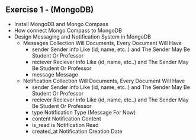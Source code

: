 ## Exercise 1 - (MongoDB)

* Install MongoDB and Mongo Compass
* How connect Mongo Compass to MongoDB
* Design Messaging and Notification System in MongoDB
	* Messages Collection Will Documents, Every Document Will Have
		* sender Sender info Like (id, name, etc..) and The Sender May Be Student Or Professor
		* reciever Reciever info Like (id, name, etc..) and The Sender May Be Student Or Professor
		* message Message
	* Notification Collection Will Documents, Every Document Will Have
		* sender Sender info Like (id, name, etc..) and The Sender May Be Student Or Professor
		* reciever Reciever info Like (id, name, etc..) and The Sender May Be Student Or Professor
		* type Notification Type (Message For Now)
		* content Notification Content
		* is_read is Notification Read
		* created_at Notification Creation Date
